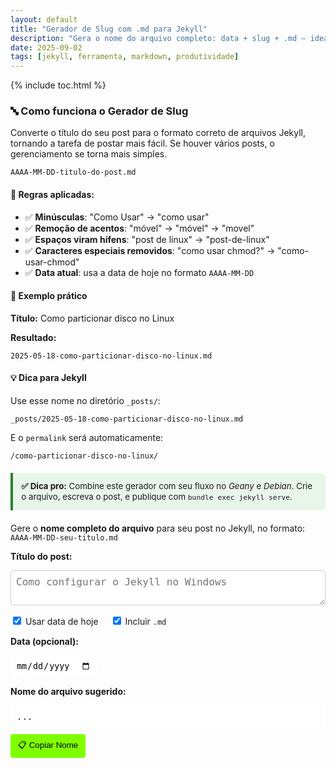 ```yaml
---
layout: default
title: "Gerador de Slug com .md para Jekyll"
description: "Gera o nome do arquivo completo: data + slug + .md — ideal para _posts/"
date: 2025-09-02
tags: [jekyll, ferramenta, markdown, produtividade]
---
```




{% include toc.html %}


<section class="post-content">
           
      






<h3>🔤 Como funciona o Gerador de Slug</h3>




<p>Converte o título do seu post para o formato correto de arquivos Jekyll, tornando a tarefa de postar mais fácil. Se houver vários posts, o gerenciamento se torna mais simples.</p>
<pre><code>AAAA-MM-DD-titulo-do-post.md</code></pre>

<h4>🔧 Regras aplicadas:</h4>
<ul>
  <li>✅ <strong>Minúsculas</strong>: "Como Usar" → "como usar"</li>
  <li>✅ <strong>Remoção de acentos</strong>: "móvel" → "móvel" → "movel"</li>
  <li>✅ <strong>Espaços viram hífens</strong>: "post de linux" → "post-de-linux"</li>
  <li>✅ <strong>Caracteres especiais removidos</strong>: "como usar chmod?" → "como-usar-chmod"</li>
  <li>✅ <strong>Data atual</strong>: usa a data de hoje no formato <code>AAAA-MM-DD</code></li>
</ul>

<h4>📌 Exemplo prático</h4>
<p><strong>Título:</strong> Como particionar disco no Linux</p>
<p><strong>Resultado:</strong></p>
<pre><code>2025-05-18-como-particionar-disco-no-linux.md</code></pre>

<h4>💡 Dica para Jekyll</h4>
<p>Use esse nome no diretório <code>_posts/</code>:</p>
<pre><code>_posts/2025-05-18-como-particionar-disco-no-linux.md</code></pre>
<p>E o <code>permalink</code> será automaticamente:</p>
<pre><code>/como-particionar-disco-no-linux/</code></pre>

<div style="background:#e8f5e9; border-left:4px solid #2e7d32; padding:1em; margin:1.5em 0; border-radius:0 8px 8px 0; font-size:0.95em;">
  <strong>✅ Dica pro:</strong> Combine este gerador com seu fluxo no <em>Geany</em> e <em>Debian</em>. 
  Crie o arquivo, escreva o post, e publique com <code>bundle exec jekyll serve</code>.
</div>









<p>
  Gere o <strong>nome completo do arquivo</strong> para seu post no Jekyll, no formato:
  <br>
  <code>AAAA-MM-DD-seu-titulo.md</code>
</p>

<p><strong>Título do post:</strong></p>
<textarea id="titulo" placeholder="Como configurar o Jekyll no Windows" rows="2" style="width: 100%; padding: 8px; font-size: 16px; border: 1px solid #ccc; border-radius: 4px;"></textarea>

<div style="margin: 15px 0;">
  <label>
    <input type="checkbox" id="usarDataAtual" checked> Usar data de hoje
  </label>
  <label style="margin-left: 15px;">
    <input type="checkbox" id="incluirExtensao" checked> Incluir <code>.md</code>
  </label>
</div>

<p><strong>Data (opcional):</strong></p>
<input type="date" id="data" style="padding: 8px; border: 1px solid #FFFFFF; border-radius: 4px;" />

<p><strong>Nome do arquivo sugerido:</strong></p>
<div id="resultado" style="background: #FFFFFF; padding: 10px; border-radius: 4px; font-family: monospace; word-break: break-word;">
  ...
</div>

<button id="copiar" style="margin-top: 10px; padding: 8px 12px; background: #80ff00; color: black; border: none; border-radius: 4px; cursor: pointer;">
  📋 Copiar Nome
</button>

<script>
  document.addEventListener('DOMContentLoaded', function () {
    const titulo = document.getElementById('titulo');
    const usarDataAtual = document.getElementById('usarDataAtual');
    const incluirExtensao = document.getElementById('incluirExtensao');
    const inputData = document.getElementById('data');
    const resultado = document.getElementById('resultado');
    const botaoCopiar = document.getElementById('copiar');

    // Desabilita campo de data se usar data atual
    function atualizaDataInput() {
      inputData.disabled = usarDataAtual.checked;
    }
    usarDataAtual.addEventListener('change', atualizaDataInput);
    atualizaDataInput();

    // Função para gerar slug
    function gerarSlug(texto) {
      return texto
        .normalize('NFD').replace(/[\u0300-\u036f]/g, '')
        .toLowerCase()
        .replace(/[^a-z0-9\s-]/g, '')
        .trim()
        .replace(/\s+/g, '-')
        .replace(/-+/g, '-');
    }

    // Função para gerar nome do arquivo
    function atualizarResultado() {
      const valor = titulo.value.trim();
      if (!valor) {
        resultado.textContent = '...';
        return;
      }

      const slug = gerarSlug(valor);

      let data;
      if (usarDataAtual.checked) {
        const hoje = new Date().toISOString().split('T')[0];
        data = hoje;
      } else if (inputData.value) {
        data = inputData.value;
      } else {
        data = new Date().toISOString().split('T')[0];
      }

      let nomeArquivo = `${data}-${slug}`;
      if (incluirExtensao.checked) {
        nomeArquivo += '.md';
      }

      resultado.textContent = nomeArquivo;
    }

    // Eventos
    titulo.addEventListener('input', atualizarResultado);
    usarDataAtual.addEventListener('change', atualizarResultado);
    incluirExtensao.addEventListener('change', atualizarResultado);
    inputData.addEventListener('change', atualizarResultado);

    // Botão copiar
    botaoCopiar.addEventListener('click', function () {
      const texto = resultado.textContent;
      if (texto && texto !== '...') {
        navigator.clipboard.writeText(texto).then(() => {
          botaoCopiar.textContent = '✅ Copiado!';
          setTimeout(() => {
            botaoCopiar.textContent = '📋 Copiar Nome';
          }, 2000);
        }).catch(err => {
          alert('Falha ao copiar: ' + texto);
        });
      }
    });

    // Inicializa
    atualizarResultado();
  });
</script>
